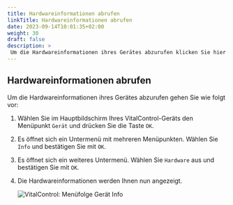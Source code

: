 ```yaml
---
title: Hardwareinformationen abrufen
linkTitle: Hardwareinformationen abrufen
date: 2023-09-14T10:01:35+02:00
weight: 30
draft: false
description: >
 Um die Hardwareinformationen ihres Gerätes abzurufen klicken Sie hier
---
```

## Hardwareinformationen abrufen

Um die Hardwareinformationen ihres Gerätes abzurufen gehen Sie wie folgt vor:

1. Wählen Sie im Hauptbildschirm Ihres VitalControl-Geräts den Menüpunkt `Gerät` und drücken Sie die Taste `OK`.

2. Es öffnet sich ein Untermenü mit mehreren Menüpunkten. Wählen Sie `Info` und bestätigen Sie mit `OK`.

3. Es öffnet sich ein weiteres Untermenü. Wählen Sie `Hardware` aus und bestätigen Sie mit `OK`.

4. Die Hardwareinformationen werden Ihnen nun angezeigt.

   ![VitalControl: Menüfolge Gerät Info](../bilder/hardware.png "Hardwareinformationen abrufen")
   